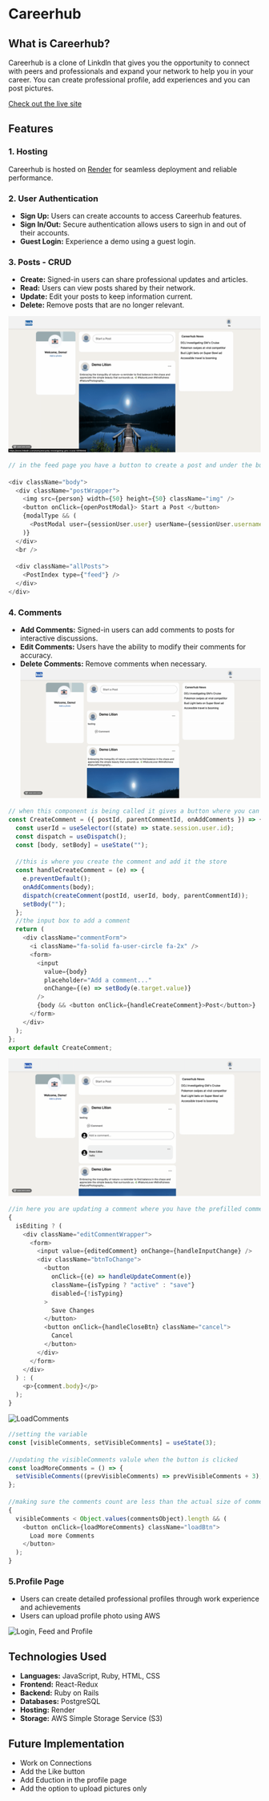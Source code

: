 # Careerhub

## What is Careerhub?

Careerhub is a clone of Linkdln that gives you the opportunity to connect with peers and professionals and expand your network to help you in your career. You can create professional profile, add experiences and you can post pictures.

[Check out the live site](https://careerhub-iofc.onrender.com)

## Features

### 1. Hosting

Careerhub is hosted on [Render](https://render.com/) for seamless deployment and reliable performance.

### 2. User Authentication

- **Sign Up:** Users can create accounts to access Careerhub features.
- **Sign In/Out:** Secure authentication allows users to sign in and out of their accounts.
- **Guest Login:** Experience a demo using a guest login.

### 3. Posts - CRUD

- **Create:** Signed-in users can share professional updates and articles.
- **Read:** Users can view posts shared by their network.
- **Update:** Edit your posts to keep information current.
- **Delete:** Remove posts that are no longer relevant.


![Post](./frontend/src/assets/video/Post.gif)

```javascript
// in the feed page you have a button to create a post and under the button it fetches all the post and displays them where you have the option to delete and edit post.

<div className="body">
  <div className="postWrapper">
    <img src={person} width={50} height={50} className="img" />
    <button onClick={openPostModal}> Start a Post </button>
    {modalType && (
      <PostModal user={sessionUser.user} userName={sessionUser.username} />
    )}
  </div>
  <br />

  <div className="allPosts">
    <PostIndex type={"feed"} />
  </div>
</div>
```


### 4. Comments

- **Add Comments:** Signed-in users can add comments to posts for interactive discussions.
- **Edit Comments:** Users have the ability to modify their comments for accuracy.
- **Delete Comments:** Remove comments when necessary.
  ![Comment](./frontend/src/assets/video/CommentCreate.gif)

```javascript
// when this component is being called it gives a button where you can type your comments
const CreateComment = ({ postId, parentCommentId, onAddComments }) => {
  const userId = useSelector((state) => state.session.user.id);
  const dispatch = useDispatch();
  const [body, setBody] = useState("");

  //this is where you create the comment and add it the store
  const handleCreateComment = (e) => {
    e.preventDefault();
    onAddComments(body);
    dispatch(createComment(postId, userId, body, parentCommentId));
    setBody("");
  };
  //the input box to add a comment
  return (
    <div className="commentForm">
      <i className="fa-solid fa-user-circle fa-2x" />
      <form>
        <input
          value={body}
          placeholder="Add a comment..."
          onChange={(e) => setBody(e.target.value)}
        />
        {body && <button onClick={handleCreateComment}>Post</button>}
      </form>
    </div>
  );
};
export default CreateComment;
```

![Comment](./frontend/src/assets/video/updateComment.gif)

```javascript
//in here you are updating a comment where you have the prefilled comments if it's not editing it just displays the comments
{
  isEditing ? (
    <div className="editCommentWrapper">
      <form>
        <input value={editedComment} onChange={handleInputChange} />
        <div className="btnToChange">
          <button
            onClick={(e) => handleUpdateComment(e)}
            className={isTyping ? "active" : "save"}
            disabled={!isTyping}
          >
            Save Changes
          </button>
          <button onClick={handleCloseBtn} className="cancel">
            Cancel
          </button>
        </div>
      </form>
    </div>
  ) : (
    <p>{comment.body}</p>
  );
}
```

![LoadComments](./frontend/src/assets/video/loadComment.gif)

```javascript
//setting the variable
const [visibleComments, setVisibleComments] = useState(3);

//updating the visibleComments valule when the button is clicked
const loadMoreComments = () => {
  setVisibleComments((prevVisibleComments) => prevVisibleComments + 3);
};

//making sure the comments count are less than the actual size of comments so it loads as long as there are comments
{
  visibleComments < Object.values(commentsObject).length && (
    <button onClick={loadMoreComments} className="loadBtn">
      Load more Comments
    </button>
  );
}
```

### 5.Profile Page

- Users can create detailed professional profiles through work experience and achievements
- Users can upload profile photo using AWS

![Login, Feed and Profile](./frontend/src/assets/video/loginPage.gif)

## Technologies Used

- **Languages:** JavaScript, Ruby, HTML, CSS
- **Frontend:** React-Redux
- **Backend:** Ruby on Rails
- **Databases:** PostgreSQL
- **Hosting:** Render
- **Storage:** AWS Simple Storage Service (S3)

## Future Implementation

- Work on Connections
- Add the Like button
- Add Eduction in the profile page
- Add the option to upload pictures only
